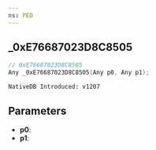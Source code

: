 ```yaml
---
ns: PED
---
```

## _0xE76687023D8C8505

```c
// 0xE76687023D8C8505
Any _0xE76687023D8C8505(Any p0, Any p1);
```

```
NativeDB Introduced: v1207
```

## Parameters
* **p0**:
* **p1**:
